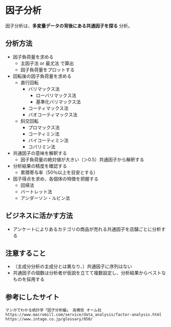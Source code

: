 # 因子分析

因子分析は、**多変量データの背後にある共通因子を探る** 分析。  

## 分析方法
- 因子負荷量を求める
  - 主因子法 or 最尤法 で算出
  - 因子負荷量をプロットする
- 回転後の因子負荷量を求める
  - 直行回転
    - バリマックス法
      - ローバリマックス法
      - 基準化バリマックス法
    - コーティマックス法
    - バオコーティマックス法
  - 斜交回転
    - プロマックス法
    - コーティミン法
    - バイコーティミン法
    - コバリミン法
- 共通因子の意味を解釈する
  - 因子負荷量の絶対値が大きい（＞0.5）共通因子から解釈する
- 分析結果の精度を確認する
  - 累積寄与率（50％以上を目安とする）
- 因子得点を求め、各個体の特徴を把握する
  - 回帰法
  - バートレット法
  - アンダーソン・ルビン法

## ビジネスに活かす方法
- アンケートによりあるカテゴリの商品が売れる共通因子を店舗ごとに分析する

## 注意すること
- （主成分分析の主成分とは異なり、）共通因子に序列はない
- 共通因子の個数は分析者が仮説を立てて複数設定し、分析結果からベストなものを採用する

## 参考にしたサイト
```
マンガでわかる統計学「因子分析編」 高橋信 オーム社
https://www.macromill.com/service/data_analysis/factor-analysis.html
https://www.intage.co.jp/glossary/050/
```
